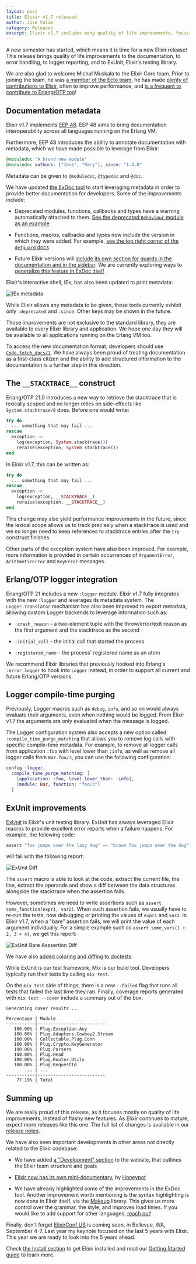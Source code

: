 ```yaml
---
layout: post
title: Elixir v1.7 released
author: José Valim
category: Releases
excerpt: Elixir v1.7 includes many quality of life improvements, focusing on documentation, Logger and ExUnit, as well as a new Elixir Core team member!
---
```


A new semester has started, which means it is time for a new Elixir release! This release brings quality of life improvements to the documentation, to error handling, to logger reporting, and to ExUnit, Elixir's testing library.

We are also glad to welcome Michał Muskała to the Elixir Core team. Prior to joining the team, he was [a member of the Ecto team](https://github.com/elixir-ecto/ecto), he has made [plenty of contributions to Elixir](https://github.com/elixir-lang/elixir/pulls?utf8=%E2%9C%93&q=is%3Apr+author%3Amichalmuskala), often to improve performance, and [is a frequent to contribute to Erlang/OTP too](https://github.com/erlang/otp/pulls?utf8=%E2%9C%93&q=is%3Apr+author%3Amichalmuskala)!

## Documentation metadata

Elixir v1.7 implements [EEP 48](http://erlang.org/eep/eeps/eep-0048.html). EEP 48 aims to bring documentation interoperability across all languages running on the Erlang VM.

Furthermore, EEP 48 introduces the ability to annotate documentation with metadata, which we have made possible to leverage from Elixir:

```elixir
@moduledoc "A brand new module"
@moduledoc authors: ["Jane", "Mary"], since: "1.4.0"
```

Metadata can be given to `@moduledoc`, `@typedoc` and `@doc`.

We have updated [the ExDoc tool](https://github.com/elixir-lang/ex_doc) to start leveraging metadata in order to provide better documentation for developers. Some of the improvements include:

  * Deprecated modules, functions, callbacks and types have a warning automatically attached to them. [See the deprecated `Behaviour` module as an example](https://hexdocs.pm/elixir/Behaviour.html)

  * Functions, macros, callbacks and types now include the version in which they were added. For example, [see the top right corner of the `defguard` docs](https://hexdocs.pm/elixir/Kernel.html#defguard/1)

  * Future Elixir versions will [include its own section for guards in the documentation and in the sidebar](https://hexdocs.pm/elixir/main/Kernel.html#guards). We are currently exploring ways to [generalize this feature in ExDoc itself](https://github.com/elixir-lang/ex_doc/issues/876)

Elixir's interactive shell, IEx, has also been updated to print metadata:

![IEx metadata](/images/contents/iex-metadata.png)

While Elixir allows any metadata to be given, those tools currently exhibit only `:deprecated` and `:since`. Other keys may be shown in the future.

Those improvements are not exclusive to the standard library, they are available to every Elixir library and application. We hope one day they will be available to all applications running on the Erlang VM too.

To access the new documentation format, developers should use [`Code.fetch_docs/1`](https://hexdocs.pm/elixir/Code.html#fetch_docs/1). We have always been proud of treating documentation as a first-class citizen and the ability to add structured information to the documentation is a further step in this direction.

## The `__STACKTRACE__` construct

Erlang/OTP 21.0 introduces a new way to retrieve the stacktrace that is lexically scoped and no longer relies on side-effects like `System.stacktrace/0` does. Before one would write:

```elixir
try do
  ... something that may fail ...
rescue
  exception ->
    log(exception, System.stacktrace())
    reraise(exception, System.stacktrace())
end
```

In Elixir v1.7, this can be written as:

```elixir
try do
  ... something that may fail ...
rescue
  exception ->
    log(exception, __STACKTRACE__)
    reraise(exception, __STACKTRACE__)
end
```

This change may also yield performance improvements in the future, since the lexical scope allows us to track precisely when a stacktrace is used and we no longer need to keep references to stacktrace entries after the `try` construct finishes.

Other parts of the exception system have also been improved. For example, more information is provided in certain occurrences of `ArgumentError`, `ArithmeticError` and `KeyError` messages.

## Erlang/OTP logger integration

Erlang/OTP 21 includes a new `:logger` module. Elixir v1.7 fully integrates with the new `:logger` and leverages its metadata system. The `Logger.Translator` mechanism has also been improved to export metadata, allowing custom Logger backends to leverage information such as:

  * `:crash_reason` - a two-element tuple with the throw/error/exit reason as the first argument and the stacktrace as the second

  * `:initial_call` - the initial call that started the process

  * `:registered_name` - the process' registered name as an atom

We recommend Elixir libraries that previously hooked into Erlang's `:error_logger` to hook into `Logger` instead, in order to support all current and future Erlang/OTP versions.

## Logger compile-time purging

Previously, Logger macros such as `debug`, `info`, and so on would always evaluate their arguments, even when nothing would be logged. From Elixir v1.7 the arguments are only evaluated when the message is logged.

The Logger configuration system also accepts a new option called `:compile_time_purge_matching` that allows you to remove log calls with specific compile-time metadata. For example, to remove all logger calls from application `:foo` with level lower than `:info`, as well as remove all logger calls from `Bar.foo/3`, you can use the following configuration:

```elixir
config :logger,
  compile_time_purge_matching: [
    [application: :foo, level_lower_than: :info],
    [module: Bar, function: "foo/3"]
  ]
```

## ExUnit improvements

[ExUnit](https://hexdocs.pm/ex_unit/) is Elixir's unit testing library. ExUnit has always leveraged Elixir macros to provide excellent error reports when a failure happens. For example, the following code:

```elixir
assert "fox jumps over the lazy dog" == "brown fox jumps over the dog"
```

will fail with the following report:

![ExUnit Diff](/images/contents/exunit-diff.png)

The `assert` macro is able to look at the code, extract the current file, the line, extract the operands and show a diff between the data structures alongside the stacktrace when the assertion fails.

However, sometimes we need to write assertions such as `assert some_function(expr1, var2)`. When such assertion fails, we usually have to re-run the tests, now debugging or printing the values of `expr1` and `var2`. In Elixir v1.7, when a "bare" assertion fails, we will print the value of each argument individually. For a simple example such as `assert some_vars(1 + 2, 3 + 4)`, we get this report:

![ExUnit Bare Asssertion Diff](/images/contents/exunit-bare-assertion-diff.png)

We have also [added coloring and diffing to doctests](https://hexdocs.pm/ex_unit/ExUnit.DocTest.html#content).

While ExUnit is our test framework, Mix is our build tool. Developers typically run their tests by calling `mix test`.

On the `mix test` side of things, there is a new `--failed` flag that runs all tests that failed the last time they ran. Finally, coverage reports generated with `mix test --cover` include a summary out of the box:

```
Generating cover results ...

Percentage | Module
-----------|--------------------------
   100.00% | Plug.Exception.Any
   100.00% | Plug.Adapters.Cowboy2.Stream
   100.00% | Collectable.Plug.Conn
   100.00% | Plug.Crypto.KeyGenerator
   100.00% | Plug.Parsers
   100.00% | Plug.Head
   100.00% | Plug.Router.Utils
   100.00% | Plug.RequestId
       ... | ...
-----------|--------------------------
    77.19% | Total
```

## Summing up

We are really proud of this release, as it focuses mostly on quality of life improvements, instead of flashy new features. As Elixir continues to mature, expect more releases like this one. The full list of changes is available in our [release notes](https://github.com/elixir-lang/elixir/releases/tag/v1.7.0).

We have also seen important developments in other areas not directly related to the Elixir codebase:

  * We have added [a "Development" section](https://elixir-lang.org/development.html) to the website, that outlines the Elixir team structure and goals

  * [Elixir now has its own mini-documentary](http://doc.honeypot.io/elixir-documentary-2018/), by [Honeypot](https://www.honeypot.io/)

  * We have already highlighted some of the improvements in the ExDoc tool. Another improvement worth mentioning is the syntax highlighting is now done in Elixir itself, via the [Makeup](https://github.com/tmbb/makeup) library. This gives us more control over the grammar, the style, and improves load times. If you would like to add support for other languages, [reach out](https://github.com/tmbb/makeup)!

Finally, don't forget [ElixirConf US](https://elixirconf.com/) is coming soon, in Bellevue, WA, September 4-7. Last year my keynote focused on the last 5 years with Elixir. This year we are ready to look into the 5 years ahead.

Check [the Install section](/install.html) to get Elixir installed and read our [Getting Started guide](http://elixir-lang.org/getting-started/introduction.html) to learn more.
